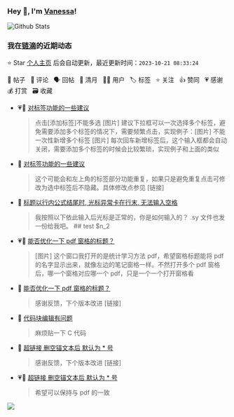 ### Hey 👋, I'm [Vanessa](http://vanessa.b3log.org/)!

![Github Stats](https://github-readme-stats.vercel.app/api?username=Vanessa219&show_icons=true)

<!--events start -->

### 我在[链滴](https://ld246.com)的近期动态

⭐️ Star [个人主页](https://github.com/Vanessa219/Vanessa219) 后会自动更新，最近更新时间：`2023-10-21 08:33:24`

📝 帖子 &nbsp; 💬 评论 &nbsp; 🗣 回帖 &nbsp; 🌙 清月 &nbsp; 👨‍💻 用户 &nbsp; 🏷️ 标签 &nbsp; ⭐️ 关注 &nbsp; 👍 赞同 &nbsp; 💗 感谢 &nbsp; 💰 打赏 &nbsp; 🗃 收藏

* 💗📝 [对标签功能的一些建议](https://ld246.com/article/1697781202329)

  > 点击[添加标签]不能多选 [图片] 建议下拉框可以一次选择多个标签，避免需要添加多个标签的情况下，需要频繁点击，实现例子：[图片] 不能一次性新增多个标签 [图片] 每次回车新增标签后，这个输入框都会自动关闭，需要添加多个标签的时候会比较繁琐，实现例子和上面的类似
* 💬 [对标签功能的一些建议](https://ld246.com/article/1697781202329/comment/1697814696921#comments)

  > 这个可能会和左上角的标签部分功能重复，如果只是避免重复点击可修改为选中标签后不隐藏。具体修改点参见 [链接]
* 💬 [标题以行内公式结尾时, 光标异常卡在行末, 无法输入空格](https://ld246.com/article/1697718852671/comment/1697727468840#comments)

  > 我按照以下依此输入后光标是正常的，你是如何输入的？ .sy 文件也发一份给我吧。 ## test $n_2
* 💗📝 [能否优化一下 pdf 窗格的标题？](https://ld246.com/article/1697613092738)

  > [图片] 这个窗口我打开的是统计学习方法 pdf，希望窗格标题能将 pdf 的名字显示出来，就像左边的笔记窗格一样。不然打开多个 pdf 窗格后，哪一个窗格对应哪一个 pdf，只是一个一个打开窗格看
* 💬 [能否优化一下 pdf 窗格的标题？](https://ld246.com/article/1697613092738/comment/1697640766203#comments)

  > 感谢反馈，下个版本改进 [链接]
* 💬 [代码块编辑有问题](https://ld246.com/article/1697599610262/comment/1697638243823#comments)

  > 麻烦贴一下 C 代码
* 💬 [超链接 删空锚文本后 默认为 * 号](https://ld246.com/article/1697304554851/comment/1697513356362#comments)

  > 感谢反馈，下个版本改进 [链接]
* 💗📝 [超链接 删空锚文本后 默认为 * 号](https://ld246.com/article/1697304554851)

  > 希望可以保持与 pdf 的一致


<!--events end -->

<a title="Hits" target="_blank" href="https://github.com/Vanessa219/Vanessa219"><img src="https://hits.b3log.org/Vanessa219/Vanessa219.svg"></a>
